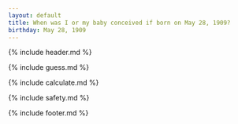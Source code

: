 ```yaml
---
layout: default
title: When was I or my baby conceived if born on May 28, 1909?
birthday: May 28, 1909
---
```


{% include header.md %}

{% include guess.md %}

{% include calculate.md %}

{% include safety.md %}

{% include footer.md %}



